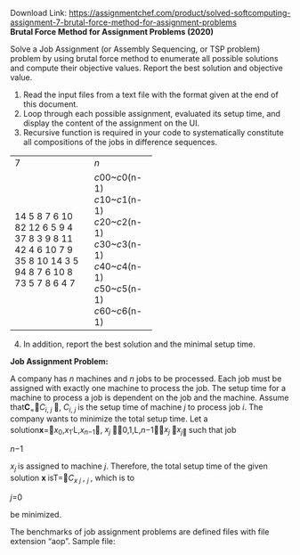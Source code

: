 Download Link: https://assignmentchef.com/product/solved-softcomputing-assignment-7-brutal-force-method-for-assignment-problems
<br>
<strong>Brutal Force Method for Assignment Problems (2020) </strong>

Solve a Job Assignment (or Assembly Sequencing, or TSP problem) problem by using brutal force method to enumerate all possible solutions and compute their objective values. Report the best solution and objective value.

<ol>

 <li>Read the input files from a text file with the format given at the end of this document.</li>

 <li>Loop through each possible assignment, evaluated its setup time, and display the content of the assignment on the UI.</li>

 <li>Recursive function is required in your code to systematically constitute all compositions of the jobs in difference sequences.</li>

</ol>

<table width="223">

 <tbody>

  <tr>

   <td width="127">7</td>

   <td width="96"><em>n </em></td>

  </tr>

  <tr>

   <td width="127">14 5 8 7 6 10 82 12 6 5 9 4 37 8 3 9 8 11 42 4 6 10 7 9 35 8 10 14 3 5 94 8 7 6 10 8 73 5 7 8 6 4 7</td>

   <td width="96"><em>c</em>00~<em>c</em>0(n-1) <em>c</em>10~<em>c</em>1(n-1) <em>c</em>20~<em>c</em>2(n-1) <em>c</em>30~<em>c</em>3(n-1) <em>c</em>40~<em>c</em>4(n-1) <em>c</em>50~<em>c</em>5(n-1) <em>c</em>60~<em>c</em>6(n-1)</td>

  </tr>

 </tbody>

</table>

<ol start="4">

 <li>In addition, report the best solution and the minimal setup time.</li>

</ol>

<strong>Job Assignment Problem: </strong>

A company has <em>n</em> machines and <em>n</em> jobs to be processed. Each job must be assigned with exactly one machine to process the job. The setup time for a machine to process a job is dependent on the job and the machine. Assume that<strong>C</strong><sub>=</sub><em>C<sub>i</sub></em><sub>, <em>j </em></sub>, <em>C<sub>i</sub></em><sub>, <em>j </em></sub>is the setup time of machine <em>j</em> to process job <em>i</em>. The company wants to minimize the total setup time. Let a solution<strong>x</strong>=<em>x</em><sub>0</sub>,<em>x</em><sub>1</sub><sup>,</sup>L,<em>x</em><em><sub>n</sub></em><sub>−1</sub>, <em>x<sub>j </sub></em>0,1,L,<em>n</em>−1<em>x<sub>j </sub></em><em>x<sub>j</sub></em><sub> </sub>such that job

<em>n</em>−1

<em>x<sub>j </sub></em>is assigned to machine <em>j</em>. Therefore, the total setup time of the given solution <strong>x </strong>isT=<em>C<sub>x </sub></em><em><sub>j </sub></em>, <em><sub>j </sub></em>, which is to

<em>j</em>=0

be minimized.

The benchmarks of job assignment problems are defined files with file extension “aop”. Sample file: